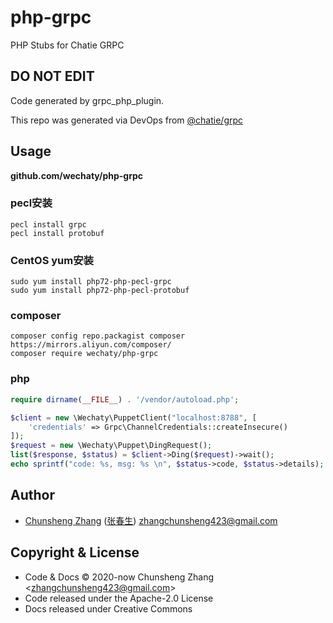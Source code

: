 # php-grpc

PHP Stubs for Chatie GRPC

## DO NOT EDIT

Code generated by grpc_php_plugin.

This repo was generated via DevOps from [@chatie/grpc](https://github.com/chatie/grpc)

## Usage

**github.com/wechaty/php-grpc**

### pecl安装

```shell script
pecl install grpc
pecl install protobuf
```

### CentOS yum安装

```shell script
sudo yum install php72-php-pecl-grpc
sudo yum install php72-php-pecl-protobuf
```

### composer

```
composer config repo.packagist composer https://mirrors.aliyun.com/composer/
composer require wechaty/php-grpc
```

### php

```php
require dirname(__FILE__) . '/vendor/autoload.php';

$client = new \Wechaty\PuppetClient("localhost:8788", [
    'credentials' => Grpc\ChannelCredentials::createInsecure()
]);
$request = new \Wechaty\Puppet\DingRequest();
list($response, $status) = $client->Ding($request)->wait();
echo sprintf("code: %s, msg: %s \n", $status->code, $status->details);
```

## Author

- [Chunsheng Zhang](https://github.com/zhangchunsheng) ([张春生](https://linkedin.com/in/justwannabewithyou)) zhangchunsheng423@gmail.com

## Copyright & License

- Code & Docs © 2020-now Chunsheng Zhang \<zhangchunsheng423@gmail.com\>
- Code released under the Apache-2.0 License
- Docs released under Creative Commons
